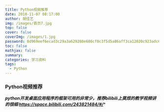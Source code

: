 ```yaml
---
title: Python视频推荐
date: 2018-11-07 08:17:00
author: 胡佳艺
img: /images/首页7.jpg
top: false
cover: false
coverImg: /images/1.jpg
password: 8d969eef6ecad3c29a3a629280e686cf0c3f5d5a86aff3ca12020c923adc6c92
toc: false
mathjax: false
summary: 
categories: 学习资料 
tags: 
  - Python
---
```




### Python视频推荐





 ***python开发桌面应用程序的框架可用的非常少，推荐bilibili上莫烦的教学视频讲的很细 https://space.bilibili.com/243821484/#/****